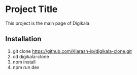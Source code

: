 # Project Title

This project is the main page of Digikala

## Installation

1. git clone https://github.com/Kiarash-ip/digikala-clone.git
2. cd digikala-clone
3. npm install
4. npm run dev
